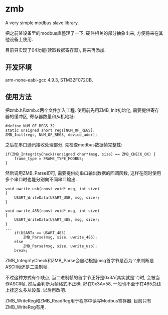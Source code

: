 # zmb
A very simple modbus slave library.

把之前某设备里的modbus库整理了一下, 硬件相关的部分抽象出来, 方便将来在其他设备上使用.

目前只实现了04功能(读取数据寄存器), 将来再添加.

## 开发环境
arm-none-eabi-gcc 4.9.3, STM32F072CB.

## 使用方法
把zmb.h和zmb.c两个文件加入工程. 使用前先用ZMB_Init初始化, 需要提供寄存器的缓冲区, 寄存器数量和从机地址:
```
#define NUM_OF_REGS 32
static unsigned short regs[NUM_OF_REGS];    
ZMB_Init(regs, NUM_OF_REGS, device_addr);
```

之后在串口通讯接收处理部分, 先检查modbus数据帧完整性:

```
if(ZMB_IntegrityCheck((unsigned char*)msg, size) == ZMB_CHECK_OK) {
    frame_type = FRAME_TYPE_MODBUS;
}
```

然后调用ZMB_Parse即可, 需要提供向串口输出数据的回调函数, 这样在同时使用多个串口时也能分别向不同串口输出.

```
void uwrite_usb(const void* msg, int size)
{
    USART_WriteData(USART_USB, msg, size);
}

void uwrite_485(const void* msg, int size)
{
    USART_WriteData(USART_485, msg, size);
}
...
    if(USARTx == USART_485)
        ZMB_Parse(msg, size, uwrite_485);
    else
        ZMB_Parse(msg, size, uwrite_usb);
    break;
```

ZMB_IntegrityCheck和ZMB_Parse会自动根据msg首字节是否为':'来判断是ASCII帧还是二进制帧. 

不过这种方式有个缺点, 当二进制帧的首字节正好是0x3A(其实就是':')时, 会被当作ASCII帧, 然后会判断为帧格式不正确. 好在0x3A=58, 一般也不至于在485总线上挂这么多从设备. 以后再改吧.

ZMB_WriteReg和ZMB_ReadReg用于程序中读写Modbus寄存器. 目前只有ZMB_WriteReg有用.
